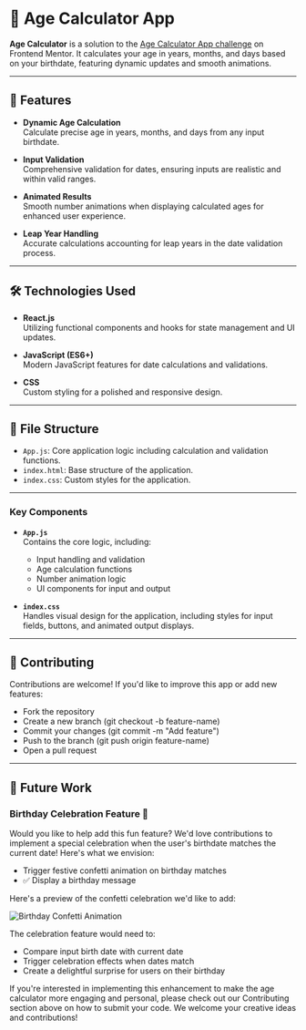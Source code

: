 # 🎂 Age Calculator App

**Age Calculator** is a solution to the [Age Calculator App challenge](https://www.frontendmentor.io/challenges/age-calculator-app-dF9DFFpj-Q) on Frontend Mentor. It calculates your age in years, months, and days based on your birthdate, featuring dynamic updates and smooth animations.

---

## 🌟 Features

- **Dynamic Age Calculation**  
  Calculate precise age in years, months, and days from any input birthdate.

- **Input Validation**  
  Comprehensive validation for dates, ensuring inputs are realistic and within valid ranges.

- **Animated Results**  
  Smooth number animations when displaying calculated ages for enhanced user experience.

- **Leap Year Handling**  
  Accurate calculations accounting for leap years in the date validation process.

---

## 🛠️ Technologies Used

- **React.js**  
  Utilizing functional components and hooks for state management and UI updates.

- **JavaScript (ES6+)**  
  Modern JavaScript features for date calculations and validations.

- **CSS**  
  Custom styling for a polished and responsive design.

---

## 📂 File Structure

- `App.js`: Core application logic including calculation and validation functions.
- `index.html`: Base structure of the application.
- `index.css`: Custom styles for the application.

---

### Key Components

- **`App.js`**  
  Contains the core logic, including:

  - Input handling and validation
  - Age calculation functions
  - Number animation logic
  - UI components for input and output

- **`index.css`**  
  Handles visual design for the application, including styles for input fields, buttons, and animated output displays.

---

## 🤝 Contributing

Contributions are welcome! If you'd like to improve this app or add new features:

- Fork the repository
- Create a new branch (git checkout -b feature-name)
- Commit your changes (git commit -m "Add feature")
- Push to the branch (git push origin feature-name)
- Open a pull request

---

## 🎯 Future Work

### Birthday Celebration Feature 🎉

Would you like to help add this fun feature? We'd love contributions to implement a special celebration when the user's birthdate matches the current date! Here's what we envision:

- Trigger festive confetti animation on birthday matches
- ✅ Display a birthday message

Here's a preview of the confetti celebration we'd like to add:

![Birthday Confetti Animation](https://media.giphy.com/media/g5R9dok94mrIvplmZd/giphy.gif)

The celebration feature would need to:
- Compare input birth date with current date
- Trigger celebration effects when dates match
- Create a delightful surprise for users on their birthday

If you're interested in implementing this enhancement to make the age calculator more engaging and personal, please check out our Contributing section above on how to submit your code. We welcome your creative ideas and contributions!